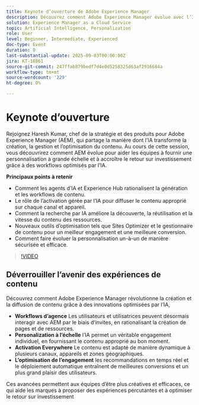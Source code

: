 ```yaml
---
title: Keynote d’ouverture de Adobe Experience Manager
description: Découvrez comment Adobe Experience Manager évolue avec l’IA. Explorez les workflows agentiques, la recherche d’IA, la personnalisation à grande échelle et l’optimisation de contenu plus intelligente.
solution: Experience Manager as a Cloud Service
topic: Artificial Intelligence, Personalization
role: User
level: Beginner, Intermediate, Experienced
doc-type: Event
duration: 0
last-substantial-update: 2025-09-03T00:00:00Z
jira: KT-18861
source-git-commit: 247ffab879bedf7d4e0d5258325d63af2916684a
workflow-type: tm+mt
source-wordcount: '229'
ht-degree: 0%

---
```



# Keynote d’ouverture

Rejoignez Haresh Kumar, chef de la stratégie et des produits pour Adobe Experience Manager (AEM), qui partage la manière dont l’IA transforme la création, la gestion et l’optimisation du contenu. Au cours de cette session, vous découvrirez comment AEM évolue pour aider les équipes à fournir une personnalisation à grande échelle et à accroître le retour sur investissement grâce à des workflows optimisés par l’IA.

**Principaux points à retenir**

* Comment les agents d’IA et Experience Hub rationalisent la génération et les workflows de contenu.
* Le rôle de l’activation gérée par l’IA pour diffuser le contenu approprié sur chaque canal et appareil.
* Comment la recherche par IA améliore la découverte, la réutilisation et la vitesse du contenu des ressources.
* Nouveaux outils d’optimisation tels que Sites Optimizer et le gestionnaire de contenu pour un meilleur engagement et une meilleure conversion.
* Comment faire évoluer la personnalisation un-à-un de manière sécurisée et efficace.

>[!VIDEO](https://video.tv.adobe.com/v/3471386/?learn=on&enablevpops)


## Déverrouiller l’avenir des expériences de contenu

Découvrez comment Adobe Experience Manager révolutionne la création et la diffusion de contenu grâce à des innovations optimisées par l’IA,

* **Workflows d’agence** Les utilisateurs et utilisatrices peuvent désormais interagir avec AEM par le biais d’invites, en rationalisant la création de pages et de ressources.
* **Personalization à l’échelle** l’IA permet un véritable engagement individuel, en fournissant le contenu approprié au bon moment.
* **Activation Everywhere** Le contenu est adapté de manière dynamique à plusieurs canaux, appareils et zones géographiques.
* **L’optimisation de l’engagement** les recommandations en temps réel et le déploiement automatique entraînent de meilleures conversions et un plus grand plaisir des utilisateurs.

Ces avancées permettent aux équipes d’être plus créatives et efficaces, ce qui aide les marques à proposer des expériences percutantes et à optimiser le retour sur investissement
